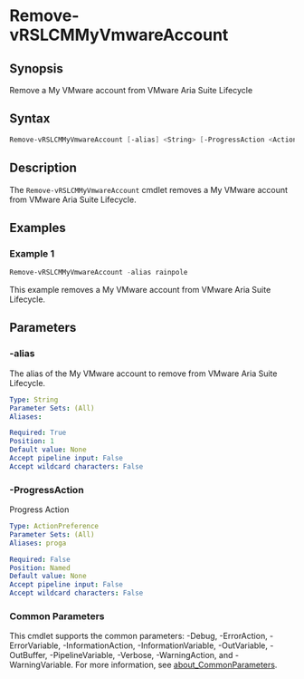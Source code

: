 # Remove-vRSLCMMyVmwareAccount

## Synopsis

Remove a My VMware account from VMware Aria Suite Lifecycle

## Syntax

```powershell
Remove-vRSLCMMyVmwareAccount [-alias] <String> [-ProgressAction <ActionPreference>] [<CommonParameters>]
```

## Description

The `Remove-vRSLCMMyVmwareAccount` cmdlet removes a My VMware account from VMware Aria Suite Lifecycle.

## Examples

### Example 1

```powershell
Remove-vRSLCMMyVmwareAccount -alias rainpole
```

This example removes a My VMware account from VMware Aria Suite Lifecycle.

## Parameters

### -alias

The alias of the My VMware account to remove from VMware Aria Suite Lifecycle.

```yaml
Type: String
Parameter Sets: (All)
Aliases:

Required: True
Position: 1
Default value: None
Accept pipeline input: False
Accept wildcard characters: False
```

### -ProgressAction

Progress Action

```yaml
Type: ActionPreference
Parameter Sets: (All)
Aliases: proga

Required: False
Position: Named
Default value: None
Accept pipeline input: False
Accept wildcard characters: False
```

### Common Parameters

This cmdlet supports the common parameters: -Debug, -ErrorAction, -ErrorVariable, -InformationAction, -InformationVariable, -OutVariable, -OutBuffer, -PipelineVariable, -Verbose, -WarningAction, and -WarningVariable. For more information, see [about_CommonParameters](http://go.microsoft.com/fwlink/?LinkID=113216).
